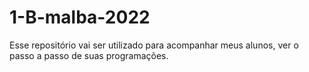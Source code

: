 # 1-B-malba-2022
Esse repositório vai ser utilizado para acompanhar meus alunos, ver o passo a passo de suas programações.
